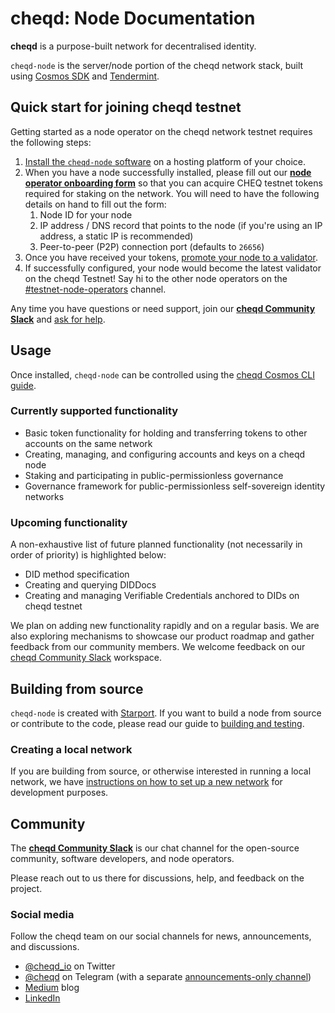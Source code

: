 # cheqd: Node Documentation

**cheqd** is a purpose-built network for decentralised identity.

`cheqd-node` is the server/node portion of the cheqd network stack, built using [Cosmos SDK](https://github.com/cosmos/cosmos-sdk) and [Tendermint](https://github.com/tendermint/tendermint).

## Quick start for joining cheqd testnet

Getting started as a node operator on the cheqd network testnet requires the following steps:

1. [Install the `cheqd-node` software](docs/setup-and-configure/readme.md) on a hosting platform of your choice.
2. When you have a node successfully installed, please fill out our [**node operator onboarding form**](http://cheqd.link/join-testnet-form) so that you can acquire CHEQ testnet tokens required for staking on the network. You will need to have the following details on hand to fill out the form:
   1. Node ID for your node
   2. IP address / DNS record that points to the node \(if you're using an IP address, a static IP is recommended\)
   3. Peer-to-peer \(P2P\) connection port \(defaults to `26656`\)
3. Once you have received your tokens, [promote your node to a validator](docs/setup-and-configure/configure-new-validator.md).
4. If successfully configured, your node would become the latest validator on the cheqd Testnet! Say hi to the other node operators on the [\#testnet-node-operators](https://cheqd-community.slack.com/archives/C029NSCSA75) channel.

Any time you have questions or need support, join our [**cheqd Community Slack**](http://cheqd.link/join-cheqd-slack) and [ask for help](https://cheqd-community.slack.com/archives/C02AQ9UK4HY).

## Usage

Once installed, `cheqd-node` can be controlled using the [cheqd Cosmos CLI guide](docs/cheqd-cli/readme.md).

### Currently supported functionality

* Basic token functionality for holding and transferring tokens to other accounts on the same network
* Creating, managing, and configuring accounts and keys on a cheqd node
* Staking and participating in public-permissionless governance
* Governance framework for public-permissionless self-sovereign identity networks

### Upcoming functionality

A non-exhaustive list of future planned functionality \(not necessarily in order of priority\) is highlighted below:

* DID method specification
* Creating and querying DIDDocs
* Creating and managing Verifiable Credentials anchored to DIDs on cheqd testnet

We plan on adding new functionality rapidly and on a regular basis. We are also exploring mechanisms to showcase our product roadmap and gather feedback from our community members. We welcome feedback on our [cheqd Community Slack](http://cheqd.link/join-cheqd-slack) workspace.

## Building from source

`cheqd-node` is created with [Starport](https://github.com/tendermint/starport). If you want to build a node from source or contribute to the code, please read our guide to [building and testing](https://github.com/cheqd/cheqd-node/tree/f74ec3e0ad08adcf2e4173de80dbd9442edc337e/docs/building-and-testing.md).

### Creating a local network

If you are building from source, or otherwise interested in running a local network, we have [instructions on how to set up a new network](https://github.com/cheqd/cheqd-node/tree/f74ec3e0ad08adcf2e4173de80dbd9442edc337e/docs/setting-up-a-new-network.md) for development purposes.

## Community

The [**cheqd Community Slack**](http://cheqd.link/join-cheqd-slack) is our chat channel for the open-source community, software developers, and node operators.

Please reach out to us there for discussions, help, and feedback on the project.

### Social media

Follow the cheqd team on our social channels for news, announcements, and discussions.

* [@cheqd\_io](https://twitter.com/cheqd_io) on Twitter
* [@cheqd](https://t.me/cheqd) on Telegram \(with a separate [announcements-only channel](https://t.me/cheqd_announcements)\)
* [Medium](https://blog.cheqd.io/) blog
* [LinkedIn](http://cheqd.link/linkedin)

